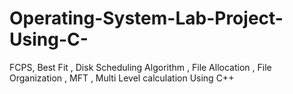 # Operating-System-Lab-Project-Using-C-
FCPS, Best Fit , Disk Scheduling Algorithm , File Allocation , File Organization , MFT , Multi Level calculation Using C++
